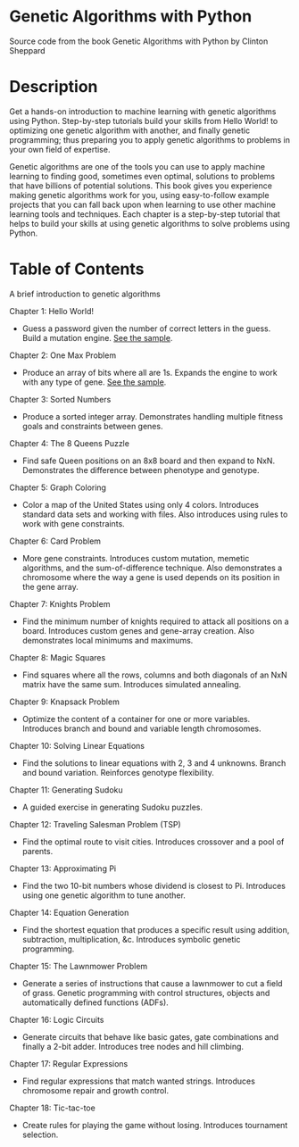# Genetic Algorithms with Python
Source code from the book Genetic Algorithms with Python by Clinton Sheppard

Description
===
Get a hands-on introduction to machine learning with genetic algorithms using Python. Step-by-step tutorials build your skills from Hello World! to optimizing one genetic algorithm with another, and finally genetic programming; thus preparing you to apply genetic algorithms to problems in your own field of expertise.

Genetic algorithms are one of the tools you can use to apply machine learning to finding good, sometimes even optimal, solutions to problems that have billions of potential solutions. This book gives you experience making genetic algorithms work for you, using easy-to-follow example projects that you can fall back upon when learning to use other machine learning tools and techniques. Each chapter is a step-by-step tutorial that helps to build your skills at using genetic algorithms to solve problems using Python.


Table of Contents
===

A brief introduction to genetic algorithms

Chapter 1: Hello World!
- Guess a password given the number of correct letters in the guess. Build a mutation engine. [See the sample](http://bit.ly/28TBz3l).

Chapter 2: One Max Problem
- Produce an array of bits where all are 1s.  Expands the engine to work with any type of gene. [See the sample](http://bit.ly/28TBz3l).

Chapter 3: Sorted Numbers
- Produce a sorted integer array. Demonstrates handling multiple fitness goals and constraints between genes.

Chapter 4: The 8 Queens Puzzle
- Find safe Queen positions on an 8x8 board and then expand to NxN. Demonstrates the difference between phenotype and genotype.

Chapter 5: Graph Coloring
- Color a map of the United States using only 4 colors. Introduces standard data sets and working with files.  Also introduces using rules to work with gene constraints.

Chapter 6: Card Problem
- More gene constraints. Introduces custom mutation, memetic algorithms, and the sum-of-difference technique.  Also demonstrates a chromosome where the way a gene is used depends on its position in the gene array.

Chapter 7: Knights Problem
- Find the minimum number of knights required to attack all positions on a board. Introduces custom genes and gene-array creation. Also demonstrates local minimums and maximums.

Chapter 8: Magic Squares
- Find squares where all the rows, columns and both diagonals of an NxN matrix have the same sum. Introduces simulated annealing.

Chapter 9: Knapsack Problem
- Optimize the content of a container for one or more variables. Introduces branch and bound and variable length chromosomes.

Chapter 10: Solving Linear Equations
- Find the solutions to linear equations with 2, 3 and 4 unknowns.  Branch and bound variation.  Reinforces genotype flexibility.

Chapter 11: Generating Sudoku
- A guided exercise in generating Sudoku puzzles.

Chapter 12: Traveling Salesman Problem (TSP)
- Find the optimal route to visit cities. Introduces crossover and a pool of parents.

Chapter 13: Approximating Pi
- Find the two 10-bit numbers whose dividend is closest to Pi. Introduces using one genetic algorithm to tune another.

Chapter 14: Equation Generation
- Find the shortest equation that produces a specific result using addition, subtraction, multiplication, &amp;c. Introduces symbolic genetic programming.

Chapter 15: The Lawnmower Problem
- Generate a series of instructions that cause a lawnmower to cut a field of grass. Genetic programming with control structures, objects and automatically defined functions (ADFs).

Chapter 16: Logic Circuits
- Generate circuits that behave like basic gates, gate combinations and finally a 2-bit adder. Introduces tree nodes and hill climbing.

Chapter 17: Regular Expressions
- Find regular expressions that match wanted strings. Introduces chromosome repair and growth control.

Chapter 18: Tic-tac-toe
- Create rules for playing the game without losing. Introduces tournament selection.
